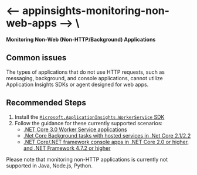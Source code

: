 <properties
    pageTitle="I need to monitor non-web apps"
    description="How to monitor non-HTTP or background applications in Azure environment"
    service="microsoft.insights"
    resource="components"
    authors="MS-jgol"
    ms.author="Julia Goloshubina"
    articleId="appinsights-monitoring-non-web-apps"
    displayOrder="99"
    selfHelpType="generic"
    cloudEnvironments="public, Fairfax, mooncake"
    productPesIds="15693"
    supportTopicIds="32729599"
    ownershipId="AzureMonitoring_ApplicationInsights"
 />

# <-- appinsights-monitoring-non-web-apps --> \
**Monitoring Non-Web (Non-HTTP/Background) Applications**


## Common issues 
The types of applications that do not use HTTP requests, such as messaging, background, and console applications, cannot utilize Application Insights SDKs or agent designed for web apps. 

## **Recommended Steps**
1. Install the [`Microsoft.ApplicationInsights.WorkerService` SDK](https://www.nuget.org/packages/Microsoft.ApplicationInsights.WorkerService)
1. Follow the guidance for these currently supported scenarios:
    * [.NET Core 3.0 Worker Service applications](https://docs.microsoft.com/azure/azure-monitor/app/worker-service#net-core-30-worker-service-application)
    * [.Net Core Background tasks with hosted services in .Net Core 2.1/2.2](https://docs.microsoft.com/azure/azure-monitor/app/worker-service#aspnet-core-background-tasks-with-hosted-services)
    * [.NET Core/.NET framework console apps in .NET Core 2.0 or higher, and .NET Framework 4.7.2 or higher](https://docs.microsoft.com/azure/azure-monitor/app/worker-service#net-corenet-framework-console-application)

Please note that monitoring non-HTTP applications is currently not supported in Java, Node.js, Python.
